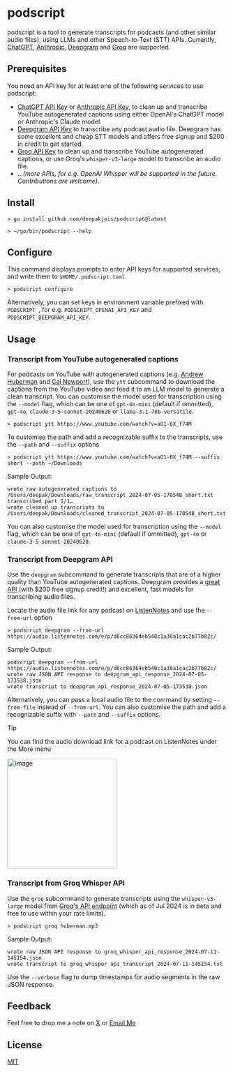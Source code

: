 # podscript
podscript is a tool to generate transcripts for podcasts (and other similar audio files), using LLMs and other Speech-to-Text (STT) APIs. Currently, [ChatGPT](https://platform.openai.com/docs/overview), [Anthropic](https://docs.anthropic.com/en/api/getting-started), [Deepgram](https://playground.deepgram.com/?endpoint=listen&smart_format=true&language=en&model=nova-2) and [Groq](https://console.groq.com/playground) are supported.

## Prerequisites
You need an API key for at least one of the following services to use podscript:
* [ChatGPT API Key](https://platform.openai.com/api-keys) or [Anthropic API Key](https://console.anthropic.com/settings/keys), to clean up and transcribe YouTube autogenerated captions using either OpenAI's ChatGPT model or Anthropic's Claude model.
* [Deepgram API Key](https://developers.deepgram.com/docs/make-your-first-api-request#create-a-deepgram-api-key) to transcribe any podcast audio file. Deepgram has some excellent and cheap STT models and offers free signup and $200 in credit to get started.
* [Groq API Key](https://console.groq.com/keys) to clean up and transcribe YouTube autogenerated captions, or use Groq's `whisper-v3-large` model to transcribe an audio file.
* …_(more APIs, for e.g. OpenAI Whisper will be supported in the future. Contributions are welcome)_.

## Install

```shell
> go install github.com/deepakjois/podscript@latest

> ~/go/bin/podscript --help
```

## Configure
This command displays prompts to enter API keys for supported services, and write them to `$HOME/.podscript.toml`. 
```shell
> podscript configure
```

Alternatively, you can set keys in environment variable prefixed with `PODSCRIPT_`, for e.g. `PODSCRIPT_OPENAI_API_KEY` and `PODSCRIPT_DEEPGRAM_API_KEY`.

## Usage
### Transcript from YouTube autogenerated captions
For podcasts on YouTube with autogenerated captions (e.g. [Andrew Huberman](https://www.youtube.com/watch?v=WFcYF_pxLgA) and [Cal Newport](https://www.youtube.com/watch?v=OvlfCW3Ec1g)), use the `ytt` subcommand to download the captions from the YouTube video and feed it to an LLM model to generate a clean transcript. You can customise the model used for transcription using the `--model` flag, which can be one of `gpt-4o-mini` (default if ommitted), `gpt-4o`, `claude-3-5-sonnet-20240620` or `llama-3.1-70b-versatile`.

```shell
> podscript ytt https://www.youtube.com/watch?v=aO1-6X_f74M
```

To customise the path and add a recognizable suffix to the transcripts, use the `--path` and `--suffix` options

```shell
> podscript ytt https://www.youtube.com/watch?v=aO1-6X_f74M --suffix short --path ~/Downloads
```

Sample Output:
```text
wrote raw autogenerated captions to /Users/deepak/Downloads/raw_transcript_2024-07-05-170548_short.txt
transcribed part 1/1…
wrote cleaned up transcripts to /Users/deepak/Downloads/cleaned_transcript_2024-07-05-170548_short.txt
```

You can also customise the model used for transcription using the `--model` flag, which can be one of `gpt-4o-mini` (default if ommitted), `gpt-4o` or `claude-3-5-sonnet-20240620`.

### Transcript from Deepgram API
Use the `deepgram` subcommand to generate transcripts that are of a higher quality than YouTube autogenerated captions. Deepgram provides a [great API](https://playground.deepgram.com/?endpoint=listen&smart_format=true&language=en&model=nova-2) (with $200 free signup credit!) and excellent, fast models for transcribing audio files.

Locate the audio file link for any podcast on [ListenNotes](https://www.listennotes.com/) and use the `--from-url` option

```shell
> podscript deepgram --from-url  https://audio.listennotes.com/e/p/d6cc86364eb540c1a30a1cac2b77b82c/
```

Sample Output:
```text
podscript deepgram --from-url  https://audio.listennotes.com/e/p/d6cc86364eb540c1a30a1cac2b77b82c/
wrote raw JSON API response to deepgram_api_response_2024-07-05-173538.json
wrote transcript to deepgram_api_response_2024-07-05-173538.json
```

Alternatively, you can pass a local audio file to the command by setting `--from-file` instead of `--from-url`. You can also customise the path and add a recognizable suffix with `--path` and `--suffix` options.

> [!TIP]
> You can find the audio download link for a podcast on ListenNotes under the More menu
> 
> <img width="252" alt="image" src="https://github.com/deepakjois/podscript/assets/5342/1f400964-e575-4f59-9de0-ee75f386b27d">

### Transcript from Groq Whisper API
Use the `groq` subcommand to generate transcripts using the `whisper-v3-large` model from [Groq's API endpoint](https://console.groq.com/docs/speech-text) (which as of Jul 2024 is in beta and free to use within your rate limits).

```shell
> podscript groq huberman.mp3
```
Sample Output:
```text
wrote raw JSON API response to groq_whisper_api_response_2024-07-11-145154.json
wrote transcript to groq_whisper_api_transcript_2024-07-11-145154.txt
```

Use the `--verbose` flag to dump  timestamps for audio segments in the raw JSON response.

## Feedback

Feel free to drop me a note on [X](https://x.com/debugjois) or [Email Me](mailto:deepak.jois@gmail.com)

## License

[MIT](https://github.com/deepakjois/podscript/raw/main/LICENSE)
